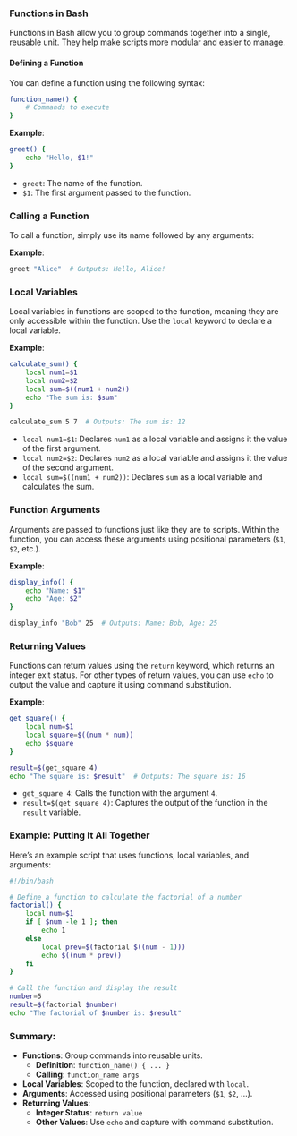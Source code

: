 ### Functions in Bash
Functions in Bash allow you to group commands together into a single, reusable unit. They help make scripts more modular and easier to manage.

#### Defining a Function
You can define a function using the following syntax:

```bash
function_name() {
    # Commands to execute
}
```

**Example**:
```bash
greet() {
    echo "Hello, $1!"
}
```
- `greet`: The name of the function.
- `$1`: The first argument passed to the function.

### Calling a Function
To call a function, simply use its name followed by any arguments:

**Example**:
```bash
greet "Alice"  # Outputs: Hello, Alice!
```

### Local Variables
Local variables in functions are scoped to the function, meaning they are only accessible within the function. Use the `local` keyword to declare a local variable.

**Example**:
```bash
calculate_sum() {
    local num1=$1
    local num2=$2
    local sum=$((num1 + num2))
    echo "The sum is: $sum"
}

calculate_sum 5 7  # Outputs: The sum is: 12
```
- `local num1=$1`: Declares `num1` as a local variable and assigns it the value of the first argument.
- `local num2=$2`: Declares `num2` as a local variable and assigns it the value of the second argument.
- `local sum=$((num1 + num2))`: Declares `sum` as a local variable and calculates the sum.

### Function Arguments
Arguments are passed to functions just like they are to scripts. Within the function, you can access these arguments using positional parameters (`$1`, `$2`, etc.).

**Example**:
```bash
display_info() {
    echo "Name: $1"
    echo "Age: $2"
}

display_info "Bob" 25  # Outputs: Name: Bob, Age: 25
```

### Returning Values
Functions can return values using the `return` keyword, which returns an integer exit status. For other types of return values, you can use `echo` to output the value and capture it using command substitution.

**Example**:
```bash
get_square() {
    local num=$1
    local square=$((num * num))
    echo $square
}

result=$(get_square 4)
echo "The square is: $result"  # Outputs: The square is: 16
```
- `get_square 4`: Calls the function with the argument `4`.
- `result=$(get_square 4)`: Captures the output of the function in the `result` variable.

### Example: Putting It All Together
Here’s an example script that uses functions, local variables, and arguments:

```bash
#!/bin/bash

# Define a function to calculate the factorial of a number
factorial() {
    local num=$1
    if [ $num -le 1 ]; then
        echo 1
    else
        local prev=$(factorial $((num - 1)))
        echo $((num * prev))
    fi
}

# Call the function and display the result
number=5
result=$(factorial $number)
echo "The factorial of $number is: $result"
```

### Summary:
- **Functions**: Group commands into reusable units.
  - **Definition**: `function_name() { ... }`
  - **Calling**: `function_name args`
- **Local Variables**: Scoped to the function, declared with `local`.
- **Arguments**: Accessed using positional parameters (`$1`, `$2`, ...).
- **Returning Values**:
  - **Integer Status**: `return value`
  - **Other Values**: Use `echo` and capture with command substitution.

